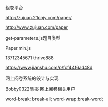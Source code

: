 组卷平台

http://zujuan.21cnjy.com/paper/


http://www.zujuan.com/paper



get-parameters.js题目类型

Paper.min.js



13712345671
thrive888



https://www.jianshu.com/p/fcf44f6ad48d

网上阅卷系统的设计与实现



Bobby0322简书 网上阅卷相关用户


word-break: break-all; word-wrap:break-word;